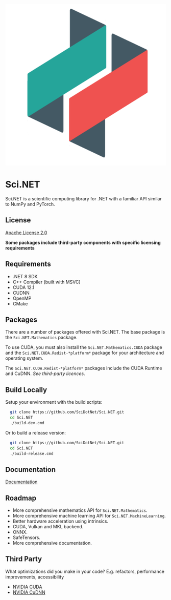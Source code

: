 
![Logo](https://github.com/SciDotNet/Sci.NET/blob/main/eng/build-props/images/icon-small.png)


# Sci.NET

Sci.NET is a scientific computing library for .NET with a familiar API similar to NumPy and PyTorch.


## License

[Apache License 2.0](https://github.com/SciDotNet/Sci.NET/blob/main/LICENSE/)

**Some packages include third-party components with specific licensing requirements**

## Requirements

- .NET 8 SDK
- C++ Compiler (built with MSVC)
- CUDA 12.1
- CUDNN
- OpenMP
- CMake


## Packages

There are a number of packages offered with Sci.NET. The base package is the `Sci.NET.Mathematics` package.

To use CUDA, you must also install the `Sci.NET.Mathematics.CUDA` package and the `Sci.NET.CUDA.Redist-*platform*` package for your architecture and operating system.

The `Sci.NET.CUDA.Redist-*platform*` packages include the CUDA Runtime and CuDNN. *See third-party licences*.
## Build Locally

Setup your environment with the build scripts:

```bash
  git clone https://github.com/SciDotNet/Sci.NET.git
  cd Sci.NET
  ./build-dev.cmd
```

Or to build a release version:

```bash
  git clone https://github.com/SciDotNet/Sci.NET.git
  cd Sci.NET
  ./build-release.cmd
```
## Documentation

[Documentation](https://linktodocumentation)


## Roadmap

- More comprehensive mathematics API for `Sci.NET.Mathematics`.
- More comprehensive machine learning API for `Sci.NET.MachineLearning`.
- Better hardware acceleration using intrinsics.
- CUDA, Vulkan and MKL backend.
- ONNX.
- SafeTensors.
- More comprehensive documentation.


## Third Party

What optimizations did you make in your code? E.g. refactors, performance improvements, accessibility

- [NVIDIA CUDA](https://docs.nvidia.com/cuda/eula/index.html)
- [NVIDIA CuDNN](https://docs.nvidia.com/deeplearning/cudnn/sla/index.html)